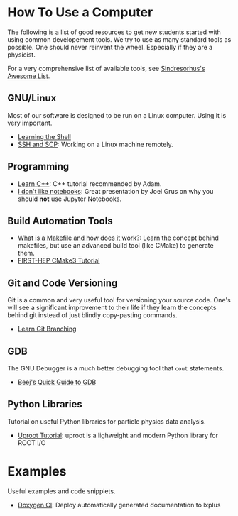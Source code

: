 # How To Use a Computer
The following is a list of good resources to get new students started with using common developement tools. We try to use as many standard tools as possible. One should never reinvent the wheel. Especially if they are a physicist.

For a very comprehensive list of available tools, see [Sindresorhus's Awesome List](https://github.com/sindresorhus/awesome).

## GNU/Linux
Most of our software is designed to be run on a Linux computer. Using it is very important.

- [Learning the Shell](http://linuxcommand.org/lc3_learning_the_shell.php)
- [SSH and SCP](https://acloudguru.com/blog/engineering/ssh-and-scp-howto-tips-tricks): Working on a Linux machine remotely.

## Programming
- [Learn C++](https://www.learncpp.com/): C++ tutorial recommended by Adam.
- [I don't like notebooks](https://www.youtube.com/watch?v=7jiPeIFXb6U): Great presentation by Joel Grus on why you should **not** use Jupyter Notebooks.

## Build Automation Tools
- [What is a Makefile and how does it work?](https://opensource.com/article/18/8/what-how-makefile): Learn the concept behind makefiles, but use an advanced build tool (like CMake) to generate them.
- [FIRST-HEP CMake3 Tutorial](https://henryiii.github.io/cmake_workshop/)

## Git and Code Versioning
Git is a common and very useful tool for versioning your source code. One's will see a significant improvement to their life if they learn the concepts behind git instead of just blindly copy-pasting commands.

- [Learn Git Branching](https://learngitbranching.js.org/)

## GDB
The GNU Debugger is a much better debugging tool that `cout` statements.

- [Beej's Quick Guide to GDB](https://beej.us/guide/bggdb/)

## Python Libraries
Tutorial on useful Python libraries for particle physics data analysis.

- [Uproot Tutorial](https://masonproffitt.github.io/uproot-tutorial/): uproot is a lighweight and modern Python library for ROOT I/O

# Examples
Useful examples and code snipplets.

- [Doxygen CI](https://gitlab.cern.ch/berkeleylab/labRemote/-/blob/774c91c61cbe7884e8cd455c03620c4c254cc22d/.gitlab-ci.yml#L66): Deploy automatically generated documentation to lxplus